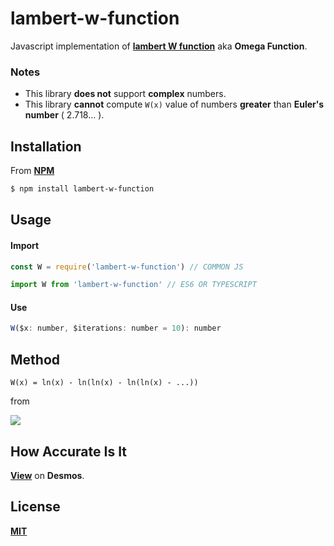 # lambert-w-function

Javascript implementation of [**lambert W function**](https://en.wikipedia.org/wiki/Lambert_W_function) aka **Omega Function**.

### Notes
* This library **does not** support **complex** numbers.
* This library **cannot** compute `W(x)` value of numbers **greater** than **Euler's number** ( 2.718... ).

## Installation

From [**NPM**](https://www.npmjs.com/package/lambert-w-function)

```bash
$ npm install lambert-w-function
```

## Usage

#### Import

```js
const W = require('lambert-w-function') // COMMON JS
```

```js
import W from 'lambert-w-function' // ES6 OR TYPESCRIPT
```

#### Use

```js
W($x: number, $iterations: number = 10): number
```

## Method

```
W(x) = ln(x) - ln(ln(x) - ln(ln(x) - ...))
```

from

![](https://wikimedia.org/api/rest_v1/media/math/render/svg/442ef6693fdf0589b4ec212a6f1e73d5ecbd610e)

## How Accurate Is It

[**View**](https://www.desmos.com/calculator/5kf9gammls) on **Desmos**.

## License

[**MIT**](https://github.com/howion/lambert-w-function/blob/master/LICENSE)
